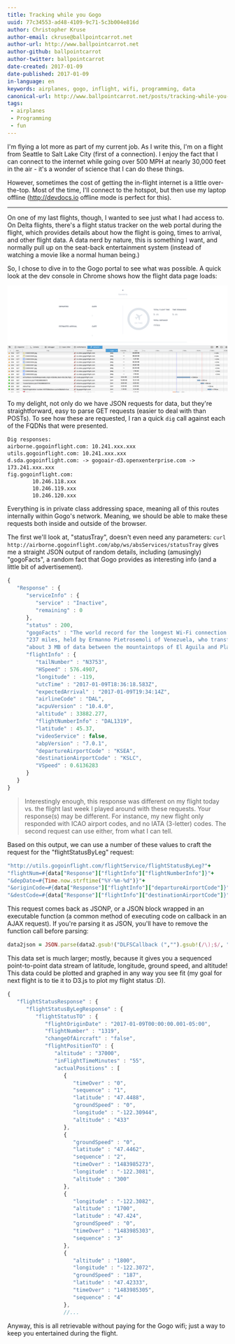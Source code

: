 ```yaml
---
title: Tracking while you Gogo
uuid: 77c34553-ad48-4109-9c71-5c3b004e816d
author: Christopher Kruse
author-email: ckruse@ballpointcarrot.net
author-url: http://www.ballpointcarrot.net
author-github: ballpointcarrot
author-twitter: ballpointcarrot
date-created: 2017-01-09
date-published: 2017-01-09
in-language: en
keywords: airplanes, gogo, inflight, wifi, programming, data
canonical-url: http://www.ballpointcarrot.net/posts/tracking-while-you-gogo
tags:
 - airplanes
 - Programming
 - fun
---
```

I'm flying a lot more as part of my current job. As I write this, I'm on a flight from Seattle to Salt Lake City (first of a connection). I enjoy the fact that I can connect to the internet while going over 500 MPH at nearly 30,000 feet in the air - it's a wonder of science that I can do these things.

However, sometimes the cost of getting the in-flight internet is a little over-the-top. Most of the time, I'll connect to the hotspot, but then use my laptop offline (http://devdocs.io offline mode is perfect for this).

---

On one of my last flights, though, I wanted to see just what I had access to. On Delta flights, there's a flight status tracker on the web portal during the flight, which provides details about how the flight is going, times to arrival, and other flight data. A data nerd by nature, this is something I want, and normally pull up on the seat-back entertainment system (instead of watching a movie like a normal human being.)

So, I chose to dive in to the Gogo portal to see what was possible. A quick look at the dev console in Chrome shows how the flight data page loads:

![Chrome tools](/assets/img/delta-gogo-chrome-devtools.png)

To my delight, not only do we have JSON requests for data, but they're straightforward, easy to parse GET requests (easier to deal with than POSTs). To see how these are requested, I ran a quick `dig` call against each of the FQDNs that were presented.
```plain
Dig responses:
airborne.gogoinflight.com: 10.241.xxx.xxx
utils.gogoinflight.com: 10.241.xxx.xxx
d.sda.gogoinflight.com: -> gogoair-d3.openxenterprise.com -> 173.241.xxx.xxx
fig.gogoinflight.com:
        10.246.118.xxx
        10.246.119.xxx
        10.246.120.xxx
```

Everything is in private class addressing space, meaning all of this routes internally within Gogo's network. Meaning, we should be able to make these requests both inside and outside of the browser.

The first we'll look at, "statusTray", doesn't even need any parameters:
`curl http://airborne.gogoinflight.com/abp/ws/absServices/statusTray` gives me a straight JSON output of random details, including (amusingly) "gogoFacts", a random fact that Gogo provides as interesting info (and a little bit of advertisement).
```javascript
{
   "Response" : {
      "serviceInfo" : {
         "service" : "Inactive",
         "remaining" : 0
      },
      "status" : 200,
      "gogoFacts" : "The world record for the longest Wi-Fi connection is" +
      "237 miles, held by Ermanno Pietrosemoli of Venezuela, who transferred"+ 
      "about 3 MB of data between the mountaintops of El Aguila and Platillon.",
      "flightInfo" : {
         "tailNumber" : "N3753",
         "HSpeed" : 576.4907,
         "longitude" : -119,
         "utcTime" : "2017-01-09T18:36:18.583Z",
         "expectedArrival" : "2017-01-09T19:34:14Z",
         "airlineCode" : "DAL",
         "acpuVersion" : "10.4.0",
         "altitude" : 33882.277,
         "flightNumberInfo" : "DAL1319",
         "latitude" : 45.37,
         "videoService" : false,
         "abpVersion" : "7.0.1",
         "departureAirportCode" : "KSEA",
         "destinationAirportCode" : "KSLC",
         "VSpeed" : 0.6136283
      }
   }
}
```

> Interestingly enough, this response was different on my flight today vs. the flight last week I played around with these requests. Your response(s) may be different. For instance, my new flight only responded with ICAO airport codes, and no IATA (3-letter) codes. The second request can use either, from what I can tell.

Based on this output, we can use a number of these values to craft the request for the "flightStatusByLeg" request:

```ruby
"http://utils.gogoinflight.com/flightService/flightStatusByLeg?"+
"flightNum=#{data["Response"]["flightInfo"]["flightNumberInfo"]}"+
"&depDate=#{Time.now.strftime("%Y-%m-%d")}"+
"&originCode=#{data["Response"]["flightInfo"]["departureAirportCode"]}"+
"&destCode=#{data["Response"]["flightInfo"]["destinationAirportCode"]}"
```

This request comes back as JSONP, or a JSON block wrapped in an executable function (a common method of executing code on callback in an AJAX request). If you're parsing it as JSON, you'll have to remove the function call before parsing:

```ruby
data2json = JSON.parse(data2.gsub!("DLFSCallback (","").gsub!(/\);$/, ""))
```

This data set is much larger; mostly, because it gives you a sequenced point-to-point data stream of latitude, longitude, ground speed, and altitude! This data could be plotted and graphed in any way you see fit (my goal for next flight is to tie it to D3.js to plot my flight status :D).

```javascript
{
   "flightStatusResponse" : {
      "flightStatusByLegResponse" : {
         "flightStatusTO" : {
            "flightOriginDate" : "2017-01-09T00:00:00.001-05:00",
            "flightNumber" : "1319",
            "changeOfAircraft" : "false",
            "flightPositionTO" : {
               "altitude" : "37000",
               "inFlightTimeMinutes" : "55",
               "actualPositions" : [
                  {
                     "timeOver" : "0",
                     "sequence" : "1",
                     "latitude" : "47.4488",
                     "groundSpeed" : "0",
                     "longitude" : "-122.30944",
                     "altitude" : "433"
                  },
                  {
                     "groundSpeed" : "0",
                     "latitude" : "47.4462",
                     "sequence" : "2",
                     "timeOver" : "1483985273",
                     "longitude" : "-122.3081",
                     "altitude" : "300"
                  },
                  {
                     "longitude" : "-122.3082",
                     "altitude" : "1700",
                     "latitude" : "47.424",
                     "groundSpeed" : "0",
                     "timeOver" : "1483985303",
                     "sequence" : "3"
                  },
                  {
                     "altitude" : "1800",
                     "longitude" : "-122.3072",
                     "groundSpeed" : "187",
                     "latitude" : "47.42333",
                     "timeOver" : "1483985305",
                     "sequence" : "4"
                  },
                  //...
```
Anyway, this is all retrievable without paying for the Gogo wifi; just a way to keep you entertained during the flight.
